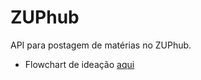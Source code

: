 # ZUPhub

API para postagem de matérias no ZUPhub.

- Flowchart de ideação [aqui](https://whimsical.com/KEo2nLWFkz2MfBRcQDdqJn)

